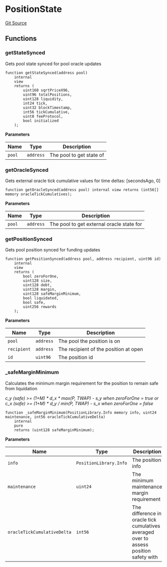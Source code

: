 # PositionState
[Git Source](https://github.com/MarginalProtocol/v1-periphery/blob/2ce1df3e90c9d2b47899fece944f04a7d78d5b16/contracts/base/PositionState.sol)


## Functions
### getStateSynced

Gets pool state synced for pool oracle updates


```solidity
function getStateSynced(address pool)
    internal
    view
    returns (
        uint160 sqrtPriceX96,
        uint96 totalPositions,
        uint128 liquidity,
        int24 tick,
        uint32 blockTimestamp,
        int56 tickCumulative,
        uint8 feeProtocol,
        bool initialized
    );
```
**Parameters**

|Name|Type|Description|
|----|----|-----------|
|`pool`|`address`|The pool to get state of|


### getOracleSynced

Gets external oracle tick cumulative values for time deltas: [secondsAgo, 0]


```solidity
function getOracleSynced(address pool) internal view returns (int56[] memory oracleTickCumulatives);
```
**Parameters**

|Name|Type|Description|
|----|----|-----------|
|`pool`|`address`|The pool to get external oracle state for|


### getPositionSynced

Gets pool position synced for funding updates


```solidity
function getPositionSynced(address pool, address recipient, uint96 id)
    internal
    view
    returns (
        bool zeroForOne,
        uint128 size,
        uint128 debt,
        uint128 margin,
        uint128 safeMarginMinimum,
        bool liquidated,
        bool safe,
        uint256 rewards
    );
```
**Parameters**

|Name|Type|Description|
|----|----|-----------|
|`pool`|`address`|The pool the position is on|
|`recipient`|`address`|The recipient of the position at open|
|`id`|`uint96`|The position id|


### _safeMarginMinimum

Calculates the minimum margin requirement for the position to remain safe from liquidation

*c_y (safe) >= (1+M) * d_x * max(P, TWAP) - s_y when zeroForOne = true
or c_x (safe) >= (1+M) * d_y / min(P, TWAP) - s_x when zeroForOne = false*


```solidity
function _safeMarginMinimum(PositionLibrary.Info memory info, uint24 maintenance, int56 oracleTickCumulativeDelta)
    internal
    pure
    returns (uint128 safeMarginMinimum);
```
**Parameters**

|Name|Type|Description|
|----|----|-----------|
|`info`|`PositionLibrary.Info`|The position info|
|`maintenance`|`uint24`|The minimum maintenance margin requirement|
|`oracleTickCumulativeDelta`|`int56`|The difference in oracle tick cumulatives averaged over to assess position safety with|


